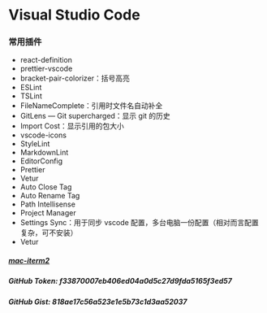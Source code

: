 # Visual Studio Code

### 常用插件

- react-definition
- prettier-vscode
- bracket-pair-colorizer：括号高亮
- ESLint
- TSLint
- FileNameComplete：引用时文件名自动补全
- GitLens — Git supercharged：显示 git 的历史
- Import Cost：显示引用的包大小
- vscode-icons
- StyleLint
- MarkdownLint
- EditorConfig
- Prettier
- Vetur
- Auto Close Tag
- Auto Rename Tag
- Path Intellisense
- Project Manager
- Settings Sync：用于同步 vscode 配置，多台电脑一份配置（相对而言配置复杂，可不安装）
- Vetur

##### [mac-iterm2](https://www.cnblogs.com/xishuai/p/mac-iterm2.html)

##### GitHub Token: f33870007eb406ed04a0d5c27d9fda5165f3ed57

##### GitHub Gist: 818ae17c56a523e1e5b73c1d3aa52037
